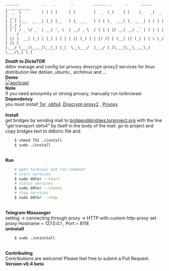 
```
______           _   _       _         ______ _      _      _____ ___________ 
|  _  \         | | | |     | |        |  _  (_)    | |    |_   _|  _  | ___ \
| | | |___  __ _| |_| |__   | |_ ___   | | | |_  ___| |_ __ _| | | | | | |_/ /
| | | / _ \/ _` | __| '_ \  | __/ _ \  | | | | |/ __| __/ _` | | | | | |    / 
| |/ |  __| (_| | |_| | | | | || (_) | | |/ /| | (__| || (_| | | \ \_/ | |\ \ 
|___/ \___|\__,_|\__|_| |_|  \__\___/  |___/ |_|\___|\__\__,_\_/  \___/\_| \_|
```

***Death to DictaTOR*** <br>
    ddtor manage and config tor privoxy dnscrypt-proxy2 services for linux distribution like debian ,ubuntu , archlinux and ...
<br>**Demo**<br>
[![asciicast](https://asciinema.org/a/171201.png)](https://asciinema.org/a/171201)
<br>**Note** <br>
    If you need anonymity or strong privacy, manually run torbrowser
<br>**Dependency** <br>
    you must install [Tor](https://github.com/torproject/tor) ,[obfs4](https://github.com/Yawning/obfs4) ,[Dnscrypt-proxy2](https://github.com/jedisct1/dnscrypt-proxy)  , [Privoxy](https://www.privoxy.org)  
<br>**Install**<br>
    get bridges by sending mail to bridges@bridges.torproject.org with the line "get transport obfs4" by itself in the body of the mail.
    go to project and copy bridges text to ddtorrc file and 
```sh
    $ chmod 755 ./install
    $ sudo ./install
```
<br>**Run**<br>
```sh
    # open terminal and run command
    # start services
    $ sudo ddtor --start
    # status services
    $ sudo ddtor --status
    # stop services
    $ sudo ddtor --stop
```
<br>**Telegram Massanger**<br>
    setting -> connecting through proxy -> HTTP with custom http-proxy 
    set proxy Hostname = 127.0.0.1 , Port = 8118 
<br>**uninstall**<br>
```sh
    $ sudo ./uninstall
```
<br>**Contributing**<br>
    Contributions are welcome! Please feel free to submit a Pull Request.
<br>**Version v0.4 beta**

